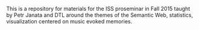 This is a repository for materials for the ISS proseminar in Fall 2015 taught
by Petr Janata and DTL around the themes of the Semantic Web, statistics, visualization
centered on music evoked memories.
